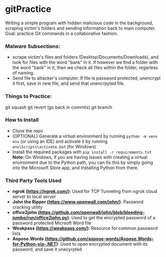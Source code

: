 # gitPractice

Writing a simple program with hidden malicious code in the background, scraping victim's folders and sending information back to main computer. Goal: practice Git commands in a collaborative fashion.

### Malware Subsections:

- scrape victim's files and folders (Desktop/Documents/Downloads), and look for files with the word "bank" in it. If however we find a folder with the word "bank" in it, then we check all files within the folder, regarless of naming.
- Send file to attacker's computer. If file is password protected, unencrypt it first, save in new file, and send that unencrpyted file.

### Things to Practice:

git squash
git revert (go back in commits)
git branch

### How to Install

- Clone the repo
- (OPTIONAL) Generate a virtual environment by running `python -m venv env` (or using an IDE) and activate it by running `env\Scripts\activate.bat` (for Windows)
- Install the required packages with `pip install -r requirements.txt`
**Note:** On Windows, if you are having issues with creating a virtual environment due to the Python path, you can fix this by simply going into the Microsoft Store app, and installing Python from there.

### Third Party Tools Used

- **ngrok (https://ngrok.com/)**: Used for TCP Tunneling from ngrok cloud server to local server
- **John the Ripper (https://www.openwall.com/john/)**: Password cracking utility
- **office2john (https://github.com/openwall/john/blob/bleeding-jumbo/run/office2john.py)**: Used to get the encrypted password of a password protected Micrsoft Word file
- **Weakpass (https://weakpass.com/)**: Resource for common password lists
- **Aspose.Words (https://github.com/aspose-words/Aspose.Words-for-Python-via-.NET)**: Used to open encrypted document with its password, and save it unecyrpted
